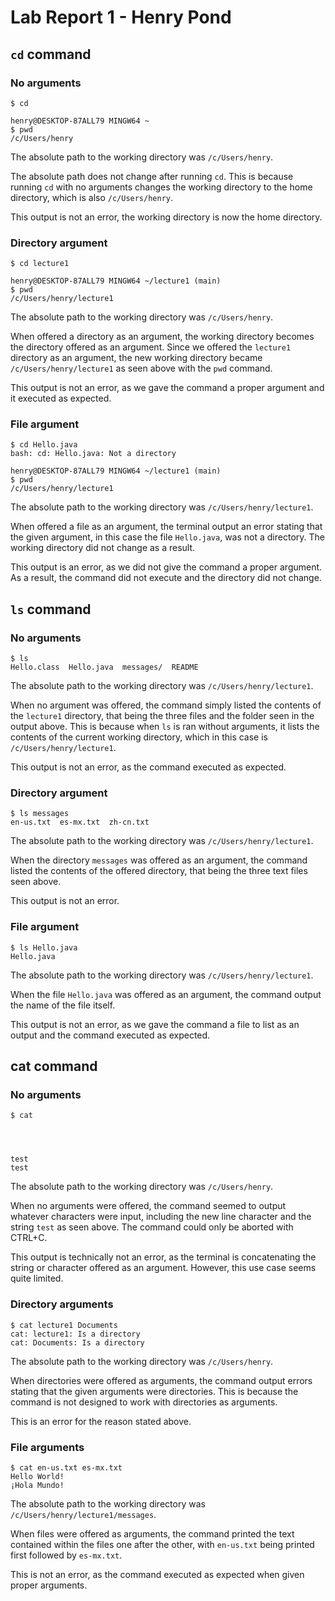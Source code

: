 # Lab Report 1 - Henry Pond

## `cd` command

### No arguments

```
$ cd

henry@DESKTOP-87ALL79 MINGW64 ~
$ pwd
/c/Users/henry
```

The absolute path to the working directory was `/c/Users/henry`.

The absolute path does not change after running `cd`. This is because running `cd` with no arguments changes the working directory to the home directory, which is also `/c/Users/henry`. 

This output is not an error, the working directory is now the home directory.

### Directory argument

```
$ cd lecture1

henry@DESKTOP-87ALL79 MINGW64 ~/lecture1 (main)
$ pwd
/c/Users/henry/lecture1
```

The absolute path to the working directory was `/c/Users/henry`.

When offered a directory as an argument, the working directory becomes the directory offered as 
an argument. Since we offered the `lecture1` directory as an argument, the new working directory
became `/c/Users/henry/lecture1` as seen above with the `pwd` command.

This output is not an error, as we gave the command a proper argument and it executed as expected.

### File argument

```
$ cd Hello.java
bash: cd: Hello.java: Not a directory

henry@DESKTOP-87ALL79 MINGW64 ~/lecture1 (main)
$ pwd
/c/Users/henry/lecture1
```

The absolute path to the working directory was `/c/Users/henry/lecture1`.

When offered a file as an argument, the terminal output an error stating that the given argument, 
in this case the file `Hello.java`, was not a directory. The working directory did not change as a result.

This output is an error, as we did not give the command a proper argument. As a result, the command did 
not execute and the directory did not change.

## `ls` command

### No arguments

```
$ ls
Hello.class  Hello.java  messages/  README
```

The absolute path to the working directory was `/c/Users/henry/lecture1`.

When no argument was offered, the command simply listed the contents of the `lecture1` directory, that being the three files and the folder seen in the output above. This is because when `ls` is ran without arguments, it lists the contents of the current working directory, which in this case is `/c/Users/henry/lecture1`.

This output is not an error, as the command executed as expected.

### Directory argument

```
$ ls messages
en-us.txt  es-mx.txt  zh-cn.txt
```

The absolute path to the working directory was `/c/Users/henry/lecture1`.

When the directory `messages` was offered as an argument, the command listed the contents of the
offered directory, that being the three text files seen above.

This output is not an error.

### File argument

```
$ ls Hello.java
Hello.java
```

The absolute path to the working directory was `/c/Users/henry/lecture1`.

When the file `Hello.java` was offered as an argument, the command output the name of the file itself.

This output is not an error, as we gave the command a file to list as an output and the command executed as expected.

## cat command

### No arguments

```
$ cat




test
test
```

The absolute path to the working directory was `/c/Users/henry`.

When no arguments were offered, the command seemed to output whatever characters were input, including the new line
character and the string `test` as seen above. The command could only be aborted with CTRL+C.

This output is technically not an error, as the terminal is concatenating the string or character offered as an argument.
However, this use case seems quite limited.

### Directory arguments

```
$ cat lecture1 Documents
cat: lecture1: Is a directory
cat: Documents: Is a directory
```

The absolute path to the working directory was `/c/Users/henry`.

When directories were offered as arguments, the command output errors stating that the given arguments were directories.
This is because the command is not designed to work with directories as arguments.

This is an error for the reason stated above.

### File arguments

```
$ cat en-us.txt es-mx.txt
Hello World!
¡Hola Mundo!
```

The absolute path to the working directory was `/c/Users/henry/lecture1/messages`.

When files were offered as arguments, the command printed the text contained within the files one after the other,
with `en-us.txt` being printed first followed by `es-mx.txt`.

This is not an error, as the command executed as expected when given proper arguments.

